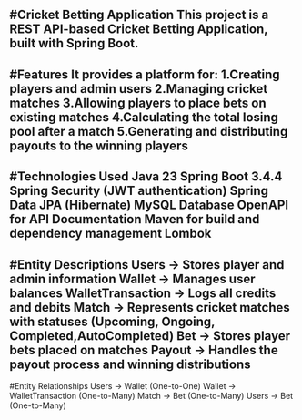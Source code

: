 #Cricket Betting Application
This project is a REST API-based Cricket Betting Application, built with Spring Boot.
-------------------------------------------------------------------------------
#Features
It provides a platform for:
1.Creating players and admin users
2.Managing cricket matches
3.Allowing players to place bets on existing matches
4.Calculating the total losing pool after a match
5.Generating and distributing payouts to the winning players
-----------------------------------------------------------------------------------
#Technologies Used
Java 23
Spring Boot 3.4.4
Spring Security (JWT authentication)
Spring Data JPA (Hibernate)
MySQL Database
OpenAPI for API Documentation
Maven for build and dependency management
Lombok
---------------------------------------------------------------------------------------
#Entity Descriptions
Users -> Stores player and admin information
Wallet -> Manages user balances
WalletTransaction -> Logs all credits and debits
Match -> Represents cricket matches with statuses (Upcoming, Ongoing, Completed,AutoCompleted)
Bet -> Stores player bets placed on matches
Payout -> Handles the payout process and winning distributions
-----------------------------------------------------------------------------------------
#Entity Relationships
Users -> Wallet (One-to-One)
Wallet -> WalletTransaction (One-to-Many)
Match -> Bet (One-to-Many)
Users -> Bet (One-to-Many)


